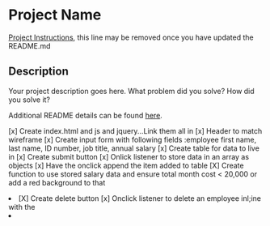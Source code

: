 # Project Name

[Project Instructions](./INSTRUCTIONS.md), this line may be removed once you have updated the README.md

## Description

Your project description goes here. What problem did you solve? How did you solve it?

Additional README details can be found [here](https://github.com/PrimeAcademy/readme-template/blob/master/README.md).

[x] Create index.html and js and jquery...Link them all in
[x] Header to match wireframe
[x] Create input form with following fields :employee first name, last name, ID number, job title, annual salary
[x] Create table for data to live in
[x] Create submit button
[x] Onlick listener to store data in an array as objects
[x] Have the onclick append the item added to table
[X] Create function to use stored salary data and ensure total month cost < 20,000 or add a red background to that <li>
[X] Create delete button
[x] Onclick listener to delete an employee inl;ine with the <li>
